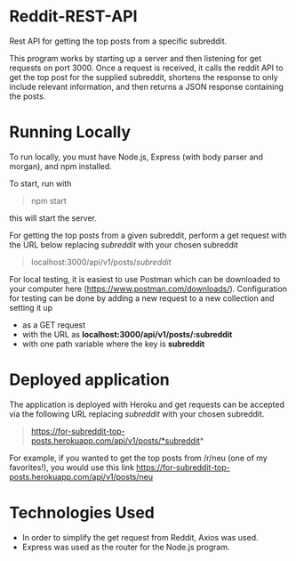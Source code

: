 # Reddit-REST-API
Rest API for getting the top posts from a specific subreddit. 

This program works by starting up a server and then listening for get requests on port 3000. 
Once a request is received, it calls the reddit API to get the top post for the supplied 
subreddit, shortens the response to only include relevant information, and then returns a JSON 
response containing the posts.

# Running Locally
To run locally, you must have Node.js, Express (with body parser and morgan), and npm installed. 

To start, run with 
> npm start

this will start the server. 

For getting the top posts from a given subreddit, perform a get request with the URL below 
replacing *subreddit* with your chosen subreddit
> localhost:3000/api/v1/posts/*subreddit*

For local testing, it is easiest to use Postman which can be downloaded to your computer here (https://www.postman.com/downloads/). 
Configuration for testing can be done by adding a new request to a new collection and setting it up 

- as a GET request
- with the URL as **localhost:3000/api/v1/posts/:subreddit**
- with one path variable where the key is **subreddit**

# Deployed application 

The application is deployed with Heroku and get requests can be accepted via the following URL
replacing *subreddit* with your chosen subreddit. 
> https://for-subreddit-top-posts.herokuapp.com/api/v1/posts/*subreddit*

For example, if you wanted to get the top posts from /r/neu (one of my favorites!), 
you would use this link https://for-subreddit-top-posts.herokuapp.com/api/v1/posts/neu

# Technologies Used
- In order to simplify the get request from Reddit, Axios was used.
- Express was used as the router for the Node.js program. 



